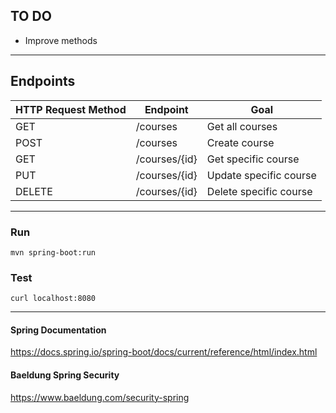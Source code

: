 ## TO DO

- Improve methods

<hr>

## Endpoints

| HTTP Request Method | Endpoint      | Goal                   |
|---------------------|---------------|------------------------|
| GET                 | /courses      | Get all courses        |
| POST                | /courses      | Create course          |
| GET                 | /courses/{id} | Get specific course    |
| PUT                 | /courses/{id} | Update specific course |
| DELETE              | /courses/{id} | Delete specific course |

<hr>

### Run

``mvn spring-boot:run``

### Test

``curl localhost:8080``

<hr>

#### Spring Documentation

https://docs.spring.io/spring-boot/docs/current/reference/html/index.html

#### Baeldung Spring Security

https://www.baeldung.com/security-spring
